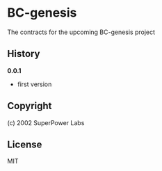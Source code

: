 # BC-genesis
The contracts for the upcoming BC-genesis project

## History

**0.0.1**
- first version

## Copyright

(c) 2002 SuperPower Labs

## License

MIT
